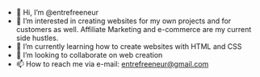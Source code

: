 - 👋 Hi, I’m @entrefreeneur
- 👀 I’m interested in creating websites for my own projects and for customers as well. Affiliate Marketing and e-commerce are my current side hustles.
- 🌱 I’m currently learning how to create websites with HTML and CSS
- 💞️ I’m looking to collaborate on web creation
- 📫 How to reach me via e-mail: entrefreeneur@gmail.com

<!---
entrefreeneur/entrefreeneur is a ✨ special ✨ repository because its `README.md` (this file) appears on your GitHub profile.
You can click the Preview link to take a look at your changes.
--->
